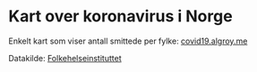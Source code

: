 # Kart over koronavirus i Norge

Enkelt kart som viser antall smittede per fylke: [covid19.algroy.me](http://covid19.algroy.me)

Datakilde: [Folkehelseinstituttet](https://fhi.no)

